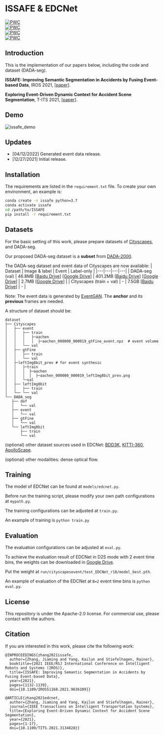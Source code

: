 # ISSAFE & EDCNet
[![PWC](https://img.shields.io/endpoint.svg?url=https://paperswithcode.com/badge/exploring-event-driven-dynamic-context-for/semantic-segmentation-on-dada-seg)](https://paperswithcode.com/sota/semantic-segmentation-on-dada-seg?p=exploring-event-driven-dynamic-context-for)  
[![PWC](https://img.shields.io/endpoint.svg?url=https://paperswithcode.com/badge/issafe-improving-semantic-segmentation-in/semantic-segmentation-on-dada-seg)](https://paperswithcode.com/sota/semantic-segmentation-on-dada-seg?p=issafe-improving-semantic-segmentation-in)  
[![PWC](https://img.shields.io/endpoint.svg?url=https://paperswithcode.com/badge/issafe-improving-semantic-segmentation-in/semantic-segmentation-on-eventscape)](https://paperswithcode.com/sota/semantic-segmentation-on-eventscape?p=issafe-improving-semantic-segmentation-in)  
[![PWC](https://img.shields.io/endpoint.svg?url=https://paperswithcode.com/badge/issafe-improving-semantic-segmentation-in/semantic-segmentation-on-densepass)](https://paperswithcode.com/sota/semantic-segmentation-on-densepass?p=issafe-improving-semantic-segmentation-in)

## Introduction

This is the implementation of our papers below, including the code and dataset (DADA-seg).

**ISSAFE: Improving Semantic Segmentation in Accidents by Fusing Event-based Data**, IROS 2021, [[paper](https://arxiv.org/pdf/2008.08974.pdf)].

**Exploring Event-Driven Dynamic Context for Accident Scene Segmentation**, T-ITS 2021, [[paper](https://arxiv.org/pdf/2112.05006.pdf)].

## Demo

![issafe_demo](demo/issafe.gif)


## Updates
 - [04/12/2022] Generated event data release.
 - [12/27/2021] Initial release.


## Installation

The requirements are listed in the `requirement.txt` file. To create your own environment, an example is:

```bash
conda create -n issafe python=3.7
conda activate issafe
cd /path/to/ISSAFE
pip install -r requirement.txt
```
## Datasets

For the basic setting of this work, please prepare datasets of [Cityscapes](https://www.cityscapes-dataset.com/), and DADA-seg.  

Our proposed DADA-seg dataset is a **subset** from [DADA-2000](https://github.com/JWFangit/LOTVS-DADA).  

The DADA-seg dataset and event data of Cityscapes are now available:
| Dataset | Image & label | Event | Label-only |
|---|---|---|---|
| DADA-seg (val) | 46.8MB [[Baidu Drive](https://pan.baidu.com/s/1BqKDPCbpiiJKvqgRz7amJw?pwd=h71p)] [[Google Drive](https://drive.google.com/file/d/131PZX7h6L14lz7L4LV3JbpBoy9n10Uq7/view?usp=sharing)] | 401.2MB [[Baidu Drive](https://pan.baidu.com/s/1jcWrio5i1MStGNNpemZZKg?pwd=ubvm)] [[Google Drive](https://drive.google.com/file/d/1n6KxC5cNXwKkrvaJJv-CPglBRPoRn0T6/view?usp=sharing)] | 2.7MB [[Google Drive](https://drive.google.com/file/d/15KWOvZMZRlvBx9oNIWCUeTfncr1AM-9g/view?usp=sharing)] |
| Cityscapes (train + val) | - | 7.5GB [[Baidu Drive](https://pan.baidu.com/s/1hAmTUrRChr4XZWu72xgUTQ?pwd=kd3k)] | - |


Note: The event data is generated by [EventGAN](https://github.com/alexzzhu/EventGAN). The **anchor** and its **previous** frames are needed.



A structure of dataset should be:

 ```
dataset
├── Cityscapes
│   ├── event
│   │   ├── train
│   │   │   ├─aachen
│   │   │   │  ├─aachen_000000_000019_gtFine_event.npz	# event volume
│   │   └── val
│   ├── gtFine
│   │   ├── train
│   │   └── val
│   ├─leftImg8bit_prev # for event synthesic
│   │   ├─train
│   │   │  ├─aachen
│   │   │  │  ├─aachen_000000_000019_leftImg8bit_prev.png
│   │   └─val
│   ├── leftImg8bit
│   │   ├── train
│   └── └── val
└── DADA_seg
    ├── dof
    │   └── val
    ├── event
    │   └── val
    ├── gtFine
    │   └── val
    └── leftImg8bit
        ├── train
        └── val

 ```

(optional) other dataset sources used in EDCNet: [BDD3K](https://bdd-data.berkeley.edu/), [KITTI-360](http://www.cvlibs.net/datasets/kitti-360/), [ApolloScape](http://apolloscape.auto/).

(optional) other modalities: dense optical flow.



## Training 

The model of EDCNet can be found at `models/edcnet.py`.

Before run the training script, please modify your own path configurations at `mypath.py`.

The training configurations can be adjusted at `train.py`.

An example of training is `python train.py`



## Evaluation

The evaluation configurations can be adjusted at `eval.py`.

To achieve the evaluation result of EDCNet in D2S mode with 2 event time bins, the weights can be downloaded in [Google Drive](https://drive.google.com/drive/folders/19hUd8Mfj6K76G48AT9txq-PX9bHQN0qs?usp=sharing).

Put the weight at `run/cityscapesevent/test_EDCNet_r18/model_best.pth`.

An example of evaluation of the EDCNet at `B=2` event time bins is `python eval.py`.



## License

This repository is under the Apache-2.0 license. For commercial use, please contact with the authors.



## Citation

If you are interested in this work, please cite the following work:

```
@INPROCEEDINGS{zhang2021issafe,
  author={Zhang, Jiaming and Yang, Kailun and Stiefelhagen, Rainer},
  booktitle={2021 IEEE/RSJ International Conference on Intelligent Robots and Systems (IROS)}, 
  title={ISSAFE: Improving Semantic Segmentation in Accidents by Fusing Event-based Data}, 
  year={2021},
  pages={1132-1139},
  doi={10.1109/IROS51168.2021.9636109}}
  
@ARTICLE{zhang2021edcnet,
  author={Zhang, Jiaming and Yang, Kailun and Stiefelhagen, Rainer},
  journal={IEEE Transactions on Intelligent Transportation Systems}, 
  title={Exploring Event-Driven Dynamic Context for Accident Scene Segmentation}, 
  year={2021},
  pages={1-17},
  doi={10.1109/TITS.2021.3134828}}
```

